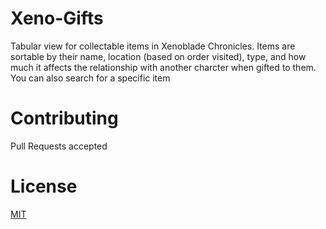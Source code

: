 # Xeno-Gifts

Tabular view for collectable items in Xenoblade Chronicles. Items are sortable by their name, location (based on order visited), type, and how much it affects the relationship with another charcter when gifted to them. You can also search for a specific item

# Contributing
Pull Requests accepted

# License
[MIT](./LICENSE)
